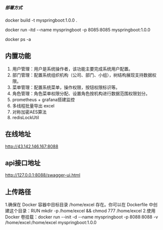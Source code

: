 
##### 部署方式
docker build -t myspringboot:1.0.0 .

docker run -itd --name myspringboot -p 8085:8085 myspringboot:1.0.0

docker ps -a
## 内置功能
1.  用户管理：用户是系统操作者，该功能主要完成系统用户配置。
2.  部门管理：配置系统组织机构（公司、部门、小组），树结构展现支持数据权限。
4.  菜单管理：配置系统菜单，操作权限，按钮权限标识等。
5.  角色管理：角色菜单权限分配、设置角色按机构进行数据范围权限划分。
6.  prometheus + grafana搭建监控
7.  多线程批量导出 excel
8.  对称加密AES算法
9.  redisLockUtil
## 在线地址
http://43.142.146.167:8088


## api接口地址
http://127.0.0.1:8088/swagger-ui.html

## 上传路径
1.确保在 Docker 容器中目标目录 /home/excel 存在。你可以在 Dockerfile 中创建这个目录：RUN mkdir -p /home/excel && chmod 777 /home/excel
2.使用 Docker 卷挂载：docker run --init -d --name myspringboot -p 8088:8088 -v /home/excel:/home/excel  myspringboot:1.0.0

